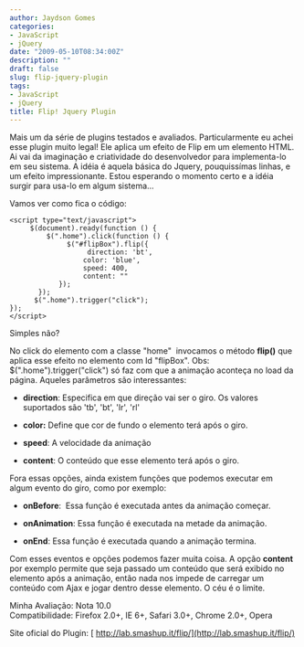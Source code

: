 ```yaml
---
author: Jaydson Gomes
categories:
- JavaScript
- jQuery
date: "2009-05-10T08:34:00Z"
description: ""
draft: false
slug: flip-jquery-plugin
tags:
- JavaScript
- jQuery
title: Flip! Jquery Plugin
---
```


Mais um da série de plugins testados e avaliados.
Particularmente eu achei esse plugin muito legal!
Ele aplica um efeito de Flip em um elemento HTML. Ai vai da imaginação e criatividade do desenvolvedor para implementa-lo em seu sistema.
A idéia é aquela básica do Jquery, pouquissímas linhas, e um efeito impressionante.
Estou esperando o momento certo e a idéia surgir para usa-lo em algum sistema...

Vamos ver como fica o código:

```
<script type="text/javascript">
     $(document).ready(function () {
         $(".home").click(function () {
              $("#flipBox").flip({
                   direction: 'bt',
                  color: 'blue',
                  speed: 400,
                  content: ""
            });
       });
      $(".home").trigger("click");
});
</script>
```

Simples não?

No click do elemento com a classe "home"  invocamos o método **flip()** que aplica esse efeito no elemento com Id "flipBox".
Obs:  $(".home").trigger("click") só faz com que a animação aconteça no load da página.
Aqueles parâmetros são interessantes:



	
  * **direction**: Especifica em que direção vai ser o giro. Os valores suportados são 'tb', 'bt', 'lr', 'rl'

	
  * **color:** Define que cor de fundo o elemento terá após o giro.

	
  * **speed**: A velocidade da animação

	
  * **content**: O conteúdo que esse elemento terá após o giro.


Fora essas opções, ainda existem funções que podemos executar em algum evento do giro, como por exemplo:

	
  * **onBefore**:  Essa função é executada antes da animação começar.

	
  * **onAnimation**: Essa função é executada na metade da animação.

	
  * **onEnd**: Essa função é executada quando a animação termina.


Com esses eventos e opções podemos fazer muita coisa. A opção **content** por exemplo permite que seja passado um conteúdo que será exibido no elemento após a animação, então nada nos impede de carregar um conteúdo com Ajax e jogar dentro desse elemento. O céu é o limite.

Minha Avaliação: Nota 10.0  
Compatibilidade: Firefox 2.0+, IE 6+, Safari 3.0+, Chrome 2.0+, Opera  

Site oficial do Plugin: [ http://lab.smashup.it/flip/](http://lab.smashup.it/flip/)